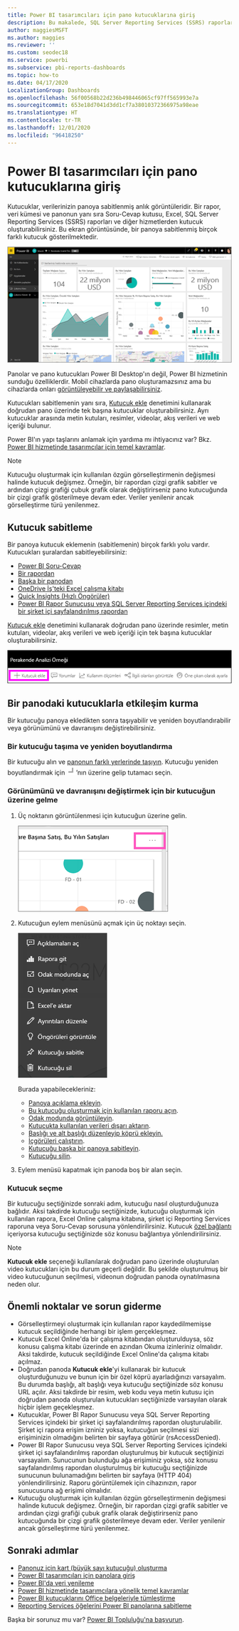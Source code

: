 ```yaml
---
title: Power BI tasarımcıları için pano kutucuklarına giriş
description: Bu makalede, SQL Server Reporting Services (SSRS) raporlarından oluşturulan kutucuklar da dahil olmak üzere Power BI'daki pano kutucukları açıklanmaktadır.
author: maggiesMSFT
ms.author: maggies
ms.reviewer: ''
ms.custom: seodec18
ms.service: powerbi
ms.subservice: pbi-reports-dashboards
ms.topic: how-to
ms.date: 04/17/2020
LocalizationGroup: Dashboards
ms.openlocfilehash: 56f00568b22d236b498446065cf97ff565993e7a
ms.sourcegitcommit: 653e18d7041d3dd1cf7a38010372366975a98eae
ms.translationtype: HT
ms.contentlocale: tr-TR
ms.lasthandoff: 12/01/2020
ms.locfileid: "96418250"
---
```

# <a name="intro-to-dashboard-tiles-for-power-bi-designers"></a>Power BI tasarımcıları için pano kutucuklarına giriş

Kutucuklar, verilerinizin panoya sabitlenmiş anlık görüntüleridir. Bir rapor, veri kümesi ve panonun yanı sıra Soru-Cevap kutusu, Excel, SQL Server Reporting Services (SSRS) raporları ve diğer hizmetlerden kutucuk oluşturabilirsiniz.  Bu ekran görüntüsünde, bir panoya sabitlenmiş birçok farklı kutucuk gösterilmektedir.

![Power BI panosu](media/service-dashboard-tiles/power-bi-dashboard.png)

Panolar ve pano kutucukları Power BI Desktop'ın değil, Power BI hizmetinin sunduğu özelliklerdir. Mobil cihazlarda pano oluşturamazsınız ama bu cihazlarda onları [görüntüleyebilir ve paylaşabilirsiniz](../consumer/mobile/mobile-apps-view-dashboard.md).

Kutucukları sabitlemenin yanı sıra, [Kutucuk ekle](service-dashboard-add-widget.md) denetimini kullanarak doğrudan pano üzerinde tek başına kutucuklar oluşturabilirsiniz. Ayrı kutucuklar arasında metin kutuları, resimler, videolar, akış verileri ve web içeriği bulunur.

Power BI'ın yapı taşlarını anlamak için yardıma mı ihtiyacınız var? Bkz. [Power BI hizmetinde tasarımcılar için temel kavramlar](../fundamentals/service-basic-concepts.md).

> [!NOTE]
> Kutucuğu oluşturmak için kullanılan özgün görselleştirmenin değişmesi halinde kutucuk değişmez.  Örneğin, bir rapordan çizgi grafik sabitler ve ardından çizgi grafiği çubuk grafik olarak değiştirirseniz pano kutucuğunda bir çizgi grafik gösterilmeye devam eder. Veriler yenilenir ancak görselleştirme türü yenilenmez.
> 
> 

## <a name="pin-a-tile"></a>Kutucuk sabitleme
Bir panoya kutucuk eklemenin (sabitlemenin) birçok farklı yolu vardır. Kutucukları şuralardan sabitleyebilirsiniz:

* [Power BI Soru-Cevap](service-dashboard-pin-tile-from-q-and-a.md)
* [Bir rapordan](service-dashboard-pin-tile-from-report.md)
* [Başka bir panodan](service-pin-tile-to-another-dashboard.md)
* [OneDrive İş'teki Excel çalışma kitabı](service-dashboard-pin-tile-from-excel.md)
* [Quick Insights (Hızlı Öngörüler)](service-insights.md)
* [Power BI Rapor Sunucusu veya SQL Server Reporting Services içindeki bir şirket içi sayfalandırılmış rapordan](/sql/reporting-services/pin-reporting-services-items-to-power-bi-dashboards)

[Kutucuk ekle](service-dashboard-add-widget.md) denetimini kullanarak doğrudan pano üzerinde resimler, metin kutuları, videolar, akış verileri ve web içeriği için tek başına kutucuklar oluşturabilirsiniz.

  ![Kutucuk ekle simgesi](media/service-dashboard-tiles/add_widgetnew.png)

## <a name="interact-with-tiles-on-a-dashboard"></a>Bir panodaki kutucuklarla etkileşim kurma
Bir kutucuğu panoya ekledikten sonra taşıyabilir ve yeniden boyutlandırabilir veya görünümünü ve davranışını değiştirebilirsiniz.

### <a name="move-and-resize-a-tile"></a>Bir kutucuğu taşıma ve yeniden boyutlandırma
Bir kutucuğu alın ve [panonun farklı yerlerinde taşıyın](service-dashboard-edit-tile.md). Kutucuğu yeniden boyutlandırmak için ![Kutucuk tutamacı](media/service-dashboard-tiles/resize-handle.jpg)’nın üzerine gelip tutamacı seçin.

### <a name="hover-over-a-tile-to-change-the-appearance-and-behavior"></a>Görünümünü ve davranışını değiştirmek için bir kutucuğun üzerine gelme
1. Üç noktanın görüntülenmesi için kutucuğun üzerine gelin.
   
    ![Kutucuk üç noktası](media/service-dashboard-tiles/ellipses_new.png)
2. Kutucuğun eylem menüsünü açmak için üç noktayı seçin.
   
    ![Üç nokta simgesi](media/service-dashboard-tiles/power-bi-tile-menu.png)
   
    Burada yapabilecekleriniz:
   
     * [Panoya açıklama ekleyin](../consumer/end-user-comment.md).
     * [Bu kutucuğu oluşturmak için kullanılan raporu açın](../consumer/end-user-reports.md).  
     * [Odak modunda görüntüleyin](../consumer/end-user-focus.md).   
     * [Kutucukta kullanılan verileri dışarı aktarın](../visuals/power-bi-visualization-export-data.md).
     * [Başlığı ve alt başlığı düzenleyip köprü ekleyin.](service-dashboard-edit-tile.md) 
     * [İçgörüleri çalıştırın](service-insights.md). 
     * [Kutucuğu başka bir panoya sabitleyin](service-pin-tile-to-another-dashboard.md).
     * [Kutucuğu silin](service-dashboard-edit-tile.md).

3. Eylem menüsü kapatmak için panoda boş bir alan seçin.

### <a name="select-a-tile"></a>Kutucuk seçme
Bir kutucuğu seçtiğinizde sonraki adım, kutucuğu nasıl oluşturduğunuza bağlıdır. Aksi takdirde kutucuğu seçtiğinizde, kutucuğu oluşturmak için kullanılan rapora, Excel Online çalışma kitabına, şirket içi Reporting Services raporuna veya Soru-Cevap sorusuna yönlendirilirsiniz. Kutucuk [özel bağlantı](service-dashboard-edit-tile.md) içeriyorsa kutucuğu seçtiğinizde söz konusu bağlantıya yönlendirilirsiniz.

> [!NOTE]
> **Kutucuk ekle** seçeneği kullanılarak doğrudan pano üzerinde oluşturulan video kutucukları için bu durum geçerli değildir. Bu şekilde oluşturulmuş bir video kutucuğunun seçilmesi, videonun doğrudan panoda oynatılmasına neden olur.   
> 
> 

## <a name="considerations-and-troubleshooting"></a>Önemli noktalar ve sorun giderme

* Görselleştirmeyi oluşturmak için kullanılan rapor kaydedilmemişse kutucuk seçildiğinde herhangi bir işlem gerçekleşmez.
* Kutucuk Excel Online'da bir çalışma kitabından oluşturulduysa, söz konusu çalışma kitabı üzerinde en azından Okuma izinleriniz olmalıdır. Aksi takdirde, kutucuk seçildiğinde Excel Online'da çalışma kitabı açılmaz.
* Doğrudan panoda **Kutucuk ekle**'yi kullanarak bir kutucuk oluşturduğunuzu ve bunun için bir özel köprü ayarladığınızı varsayalım. Bu durumda başlığı, alt başlığı veya kutucuğu seçtiğinizde söz konusu URL açılır. Aksi takdirde bir resim, web kodu veya metin kutusu için doğrudan panoda oluşturulan kutucukları seçtiğinizde varsayılan olarak hiçbir işlem geçekleşmez.
* Kutucuklar, Power BI Rapor Sunucusu veya SQL Server Reporting Services içindeki bir şirket içi sayfalandırılmış rapordan oluşturulabilir. Şirket içi rapora erişim izniniz yoksa, kutucuğun seçilmesi sizi erişiminizin olmadığını belirten bir sayfaya götürür (rsAccessDenied).
* Power BI Rapor Sunucusu veya SQL Server Reporting Services içindeki şirket içi sayfalandırılmış rapordan oluşturulmuş bir kutucuk seçtiğinizi varsayalım. Sunucunun bulunduğu ağa erişiminiz yoksa, söz konusu sayfalandırılmış rapordan oluşturulmuş bir kutucuğu seçtiğinizde sunucunun bulunamadığını belirten bir sayfaya (HTTP 404) yönlendirilirsiniz. Raporu görüntülemek için cihazınızın, rapor sunucusuna ağ erişimi olmalıdır.
* Kutucuğu oluşturmak için kullanılan özgün görselleştirmenin değişmesi halinde kutucuk değişmez. Örneğin, bir rapordan çizgi grafik sabitler ve ardından çizgi grafiği çubuk grafik olarak değiştirirseniz pano kutucuğunda bir çizgi grafik gösterilmeye devam eder. Veriler yenilenir ancak görselleştirme türü yenilenmez.

## <a name="next-steps"></a>Sonraki adımlar
- [Panonuz için kart (büyük sayı kutucuğu) oluşturma](../visuals/power-bi-visualization-card.md)
- [Power BI tasarımcıları için panolara giriş](service-dashboards.md)  
- [Power BI'da veri yenileme](../connect-data/refresh-data.md)
- [Power BI hizmetinde tasarımcılara yönelik temel kavramlar](../fundamentals/service-basic-concepts.md)
- [Power BI kutucuklarını Office belgeleriyle tümleştirme](https://powerbi.microsoft.com/blog/integrating-power-bi-tiles-into-office-documents/)
- [Reporting Services öğelerini Power BI panolarına sabitleme](/sql/reporting-services/pin-reporting-services-items-to-power-bi-dashboards)

Başka bir sorunuz mu var? [Power BI Topluluğu'na başvurun](https://community.powerbi.com/).